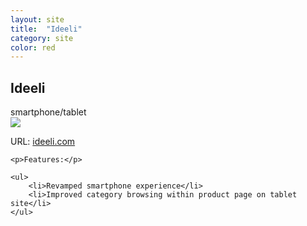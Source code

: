 ```yaml
---
layout: site
title:  "Ideeli"
category: site
color: red
---
```


## Ideeli

<div class="c-card__compatibility">
    smartphone/tablet
</div>

<div class="c-media c-media--image">
    <img src="{{ site.url }}/img/sites/ideeli.jpg" />
</div>

<div class="c-card__description">
    <p>URL: <a href="http://www.ideeli.com">ideeli.com</a></p>

    <p>Features:</p>

    <ul>
        <li>Revamped smartphone experience</li>
        <li>Improved category browsing within product page on tablet site</li>
    </ul>
</div>